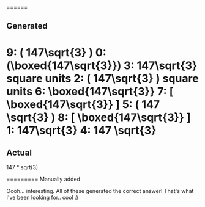 ======
## Generated
 9: \( 147\sqrt{3} \)
0: \(\boxed{147\sqrt{3}}\)
3: 147\sqrt{3} square units
2: \( 147\sqrt{3} \) square units
6: \boxed{147\sqrt{3}}
7: \[ \boxed{147\sqrt{3}} \]
5: \( 147 \sqrt{3} \)
8: \[
\boxed{147\sqrt{3}}
\]
1: 147\sqrt{3}
4: 147 \sqrt{3} 
======
## Actual
 147 * sqrt(3) 


=========
Manually added

Oooh... interesting. All of these generated the correct answer! That's what I've been looking for.. cool :)
